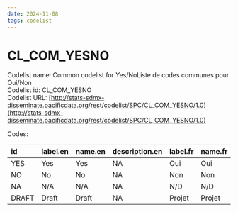 ```yaml
---
date: 2024-11-08
tags: codelist
---
```


# CL_COM_YESNO

Codelist name: Common codelist for Yes/NoListe de codes communes pour Oui/Non  
Codelist id: CL_COM_YESNO  
Codelist URL: [http://stats-sdmx-disseminate.pacificdata.org/rest/codelist/SPC/CL_COM_YESNO/1.0](http://stats-sdmx-disseminate.pacificdata.org/rest/codelist/SPC/CL_COM_YESNO/1.0)  

Codes:  

|id    |label.en |name.en |description.en |label.fr |name.fr |description.fr |
|:-----|:--------|:-------|:--------------|:--------|:-------|:--------------|
|YES   |Yes      |Yes     |NA             |Oui      |Oui     |NA             |
|NO    |No       |No      |NA             |Non      |Non     |NA             |
|NA    |N/A      |N/A     |NA             |N/D      |N/D     |NA             |
|DRAFT |Draft    |Draft   |NA             |Projet   |Projet  |NA             |
